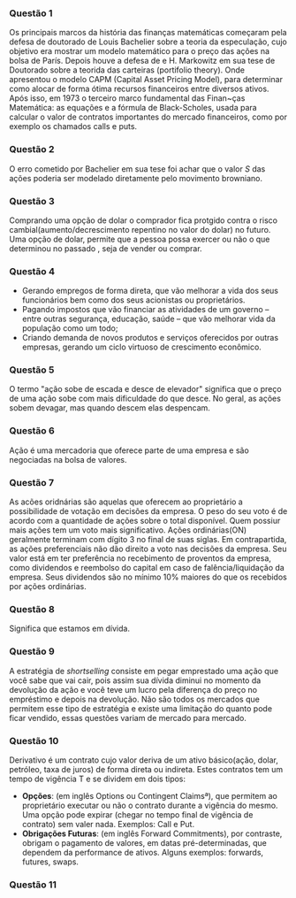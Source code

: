 ### Questão 1
Os principais marcos da história das finanças matemáticas começaram pela defesa de doutorado de  Louis Bachelier sobre a teoria da especulação, cujo objetivo era mostrar um modelo matemático para o preço das ações na bolsa de París.
Depois houve a defesa de e H. Markowitz em sua tese de Doutorado sobre a teorida das carteiras (portifolio theory). Onde apresentou o modelo CAPM (Capital Asset Pricing Model), para determinar como alocar de forma ótima recursos financeiros entre diversos ativos.
Após isso, em 1973 o terceiro marco fundamental das Finan~ças Matemática: as equações e a fórmula de Black-Scholes, usada para calcular o valor de contratos importantes do mercado financeiros, como por exemplo os chamados calls e puts. 

### Questão 2
O erro cometido por Bachelier em sua tese foi achar que o valor $S$ das ações poderia ser modelado diretamente pelo movimento browniano. 

### Questão 3
Comprando uma opção de dolar o comprador fica protgido contra o risco cambial(aumento/decrescimento repentino no valor do dolar) no futuro. Uma opção de dolar, permite que a pessoa possa exercer ou não o que determinou no passado
, seja de vender ou comprar.

### Questão 4
- Gerando empregos de forma direta, que vão melhorar a vida dos seus funcionários bem como dos seus acionistas ou proprietários.
- Pagando impostos que vão financiar as atividades de um governo – entre outras segurança, educação, saúde – que vão melhorar vida da população como um todo;
- Criando demanda de novos produtos e serviços oferecidos por outras empresas, gerando um ciclo virtuoso de crescimento econômico.

### Questão 5
O termo "ação sobe de escada e desce de elevador" significa que o preço de uma ação sobe com mais dificuldade do que desce. No geral, as ações sobem devagar, mas quando descem elas
despencam.

### Questão 6
Ação é uma mercadoria que oferece parte de uma empresa e são negociadas na bolsa de valores.

### Questão 7
As acões oridnárias são aquelas que oferecem ao proprietário a possibilidade de votação em decisões da empresa. O peso do seu voto é de acordo com a quantidade de ações 
sobre o total disponível. Quem possiur mais ações tem um voto mais significativo. Ações ordinárias(ON) geralmente terminam com dígito 3 no final de suas siglas.
Em contrapartida, as ações preferenciais não dão direito a voto nas decisões da empresa. Seu valor está em ter preferência no recebimento de proventos da empresa, como dividendos 
e reembolso do capital em caso de falência/liquidação da empresa. Seus dividendos são no mínimo 10% maiores do que os recebidos por ações ordinárias.

### Questão 8
Significa que estamos em dívida.

### Questão 9
A estratégia de $short selling$ consiste em pegar emprestado uma ação que você sabe que vai cair, pois assim sua dívida diminui no momento da devolução da ação e você teve um 
lucro pela diferença do preço no empréstimo e depois na devolução. Não são todos os mercados que permitem esse tipo de estratégia e existe uma limitação do quanto pode ficar vendido,
essas questões variam de mercado para mercado.

### Questão 10
Derivativo é um contrato cujo valor deriva de um ativo básico(ação, dolar, petróleo, taxa de juros) de forma direta ou indireta. Estes contratos tem um tempo de vigência T
e se dividem em dois tipos:
- **Opções**: (em inglês Options ou Contingent Claimsª), que permitem ao proprietário executar ou não o contrato durante a vigência do mesmo. Uma opção
pode expirar (chegar no tempo final de vigência de contrato) sem valer nada.
Exemplos: Call e Put.
- **Obrigações Futuras**: (em inglês Forward Commitments), por contraste, obrigam o pagamento de valores, em datas pré-determinadas, que dependem da
performance de ativos. Alguns exemplos: forwards, futures, swaps.

### Questão 11
